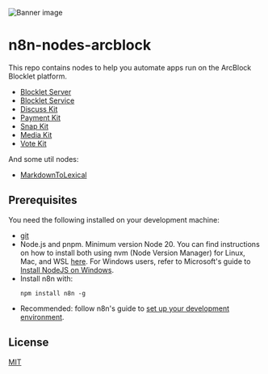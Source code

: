 ![Banner image](https://user-images.githubusercontent.com/10284570/173569848-c624317f-42b1-45a6-ab09-f0ea3c247648.png)

# n8n-nodes-arcblock

This repo contains nodes to help you automate apps run on the ArcBlock Blocklet platform.

- [Blocklet Server](nodes/BlockletServer/BlockletServer.node.ts)
- [Blocklet Service](nodes/BlockletService/BlockletService.node.ts)
- [Discuss Kit](nodes/DiscussKit/DiscussKit.node.ts)
- [Payment Kit](nodes/PaymentKit/PaymentKit.node.ts)
- [Snap Kit](nodes/SnapKit/SnapKit.node.ts)
- [Media Kit](nodes/MediaKit/MediaKit.node.ts)
- [Vote Kit](nodes/VoteKit/VoteKit.node.ts)

And some util nodes:

- [MarkdownToLexical](nodes/MarkdownToLexical/MarkdownToLexical.node.ts)

## Prerequisites

You need the following installed on your development machine:

- [git](https://git-scm.com/downloads)
- Node.js and pnpm. Minimum version Node 20. You can find instructions on how to install both using nvm (Node Version Manager) for Linux, Mac, and WSL [here](https://github.com/nvm-sh/nvm). For Windows users, refer to Microsoft's guide to [Install NodeJS on Windows](https://docs.microsoft.com/en-us/windows/dev-environment/javascript/nodejs-on-windows).
- Install n8n with:
  ```
  npm install n8n -g
  ```
- Recommended: follow n8n's guide to [set up your development environment](https://docs.n8n.io/integrations/creating-nodes/build/node-development-environment/).

## License

[MIT](https://github.com/n8n-io/n8n-nodes-starter/blob/master/LICENSE.md)
